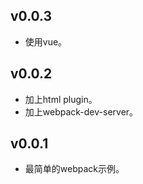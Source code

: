 ## v0.0.3

* 使用vue。

## v0.0.2

* 加上html plugin。
* 加上webpack-dev-server。

## v0.0.1

* 最简单的webpack示例。
